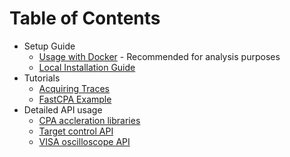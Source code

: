 # Table of Contents
- Setup Guide
	- [Usage with Docker](./docker.md) - Recommended for analysis purposes
	- [Local Installation Guide](./setup.md)
- Tutorials
	- [Acquiring Traces](../notebooks/acquire_traces.ipynb)
	- [FastCPA Example](../notebooks/fastcpa_example.ipynb)
- Detailed API usage
	- [CPA accleration libraries](./fast_cpa.md)
	- [Target control API](./hardware.md)
	- [VISA oscilloscope API](./visa_scope.md)
